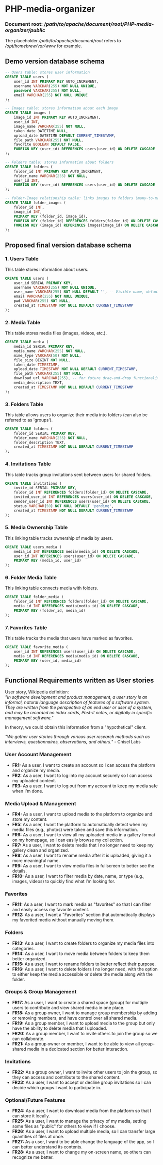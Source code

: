 # PHP-media-organizer #

### Document root: _/path/to/apache/document/root/PHP-media-organizer/public_ ###
The placeholder _/path/to/apache/document/root_ refers to _/opt/homebrew/var/www_ for example.

## Demo version database schema ##
```sql
-- Users table: stores user information
CREATE TABLE users (
    user_id INT PRIMARY KEY AUTO_INCREMENT,
    username VARCHAR(255) NOT NULL UNIQUE,
    password VARCHAR(255) NOT NULL,
    email VARCHAR(255) NOT NULL UNIQUE
);

-- Images table: stores information about each image
CREATE TABLE images (
    image_id INT PRIMARY KEY AUTO_INCREMENT,
    user_id INT,
    image_name VARCHAR(255) NOT NULL,
    taken_date DATETIME NULL,
    upload_date DATETIME DEFAULT CURRENT_TIMESTAMP,
    file_path VARCHAR(255) NOT NULL,
    favorite BOOLEAN DEFAULT FALSE,
    FOREIGN KEY (user_id) REFERENCES users(user_id) ON DELETE CASCADE
);

-- Folders table: stores information about folders
CREATE TABLE folders (
    folder_id INT PRIMARY KEY AUTO_INCREMENT,
    folder_name VARCHAR(255) NOT NULL,
    user_id INT,
    FOREIGN KEY (user_id) REFERENCES users(user_id) ON DELETE CASCADE
);

-- folder-Image relationship table: links images to folders (many-to-many)
CREATE TABLE folder_images (
    folder_id INT,
    image_id INT,
    PRIMARY KEY (folder_id, image_id),
    FOREIGN KEY (folder_id) REFERENCES folders(folder_id) ON DELETE CASCADE,
    FOREIGN KEY (image_id) REFERENCES images(image_id) ON DELETE CASCADE
);
```


## Proposed final version database schema ##

### 1. Users Table ###
This table stores information about users.
```sql
CREATE TABLE users (
    user_id SERIAL PRIMARY KEY,
    username VARCHAR(255) NOT NULL UNIQUE,
    user_name VARCHAR(255) NOT NULL DEFAULT '', -- Visible name, default equals username
    email VARCHAR(255) NOT NULL UNIQUE,
    pwd VARCHAR(255) NOT NULL,
    created_at TIMESTAMP NOT NULL DEFAULT CURRENT_TIMESTAMP
);
```

### 2. Media Table ###
This table stores media files (images, videos, etc.).
```sql
CREATE TABLE media (
    media_id SERIAL PRIMARY KEY,
    media_name VARCHAR(255) NOT NULL,
    mime_type VARCHAR(50) NOT NULL,
    file_size BIGINT NOT NULL,
    taken_date TIMESTAMP,
    upload_date TIMESTAMP NOT NULL DEFAULT CURRENT_TIMESTAMP,
    file_path VARCHAR(255) NOT NULL,
    download_url VARCHAR(255), -- for future drag-and-drop functionality
    media_description TEXT,
    created_at TIMESTAMP NOT NULL DEFAULT CURRENT_TIMESTAMP
);
```

### 3. Folders Table ###
This table allows users to organize their media into folders (can also be referred to as 'groups').
```sql
CREATE TABLE folders (
    folder_id SERIAL PRIMARY KEY,
    folder_name VARCHAR(255) NOT NULL,
    folder_description TEXT,
    created_at TIMESTAMP NOT NULL DEFAULT CURRENT_TIMESTAMP
);
```

### 4. Invitations Table ###
This table tracks group invitations sent between users for shared folders.
```sql
CREATE TABLE invitations (
    invite_id SERIAL PRIMARY KEY,
    folder_id INT REFERENCES folders(folder_id) ON DELETE CASCADE,
    invited_user_id INT REFERENCES users(user_id) ON DELETE CASCADE,
    sender_user_id INT REFERENCES users(user_id) ON DELETE CASCADE,
    status VARCHAR(50) NOT NULL DEFAULT 'pending',
    created_at TIMESTAMP NOT NULL DEFAULT CURRENT_TIMESTAMP
);
```

### 5. Media Ownership Table ###
This linking table tracks ownership of media by users.

```sql
CREATE TABLE users_media (
    media_id INT REFERENCES media(media_id) ON DELETE CASCADE,
    user_id INT REFERENCES users(user_id) ON DELETE CASCADE,
    PRIMARY KEY (media_id, user_id)
);
```

### 6. Folder Media Table ###
This linking table connects media with folders.
```sql
CREATE TABLE folder_media (
    folder_id INT REFERENCES folders(folder_id) ON DELETE CASCADE,
    media_id INT REFERENCES media(media_id) ON DELETE CASCADE,
    PRIMARY KEY (folder_id, media_id)
);
```

### 7. Favorites Table ###
This table tracks the media that users have marked as favorites.
```sql
CREATE TABLE favorite_media (
    user_id INT REFERENCES users(user_id) ON DELETE CASCADE,
    media_id INT REFERENCES media(media_id) ON DELETE CASCADE,
    PRIMARY KEY (user_id, media_id)
);
```


## Functional Requirements written as User stories ##

User story, Wikipedia definition:\
_"In software development and product management, a user story is an informal, natural language description of features of a software system. They are written from the perspective of an end user or user of a system, and may be recorded on index cards, Post-it notes, or digitally in specific management software."_

In theory, we could obtain this information from a "hypothetical" client.

_"We gather user stories through various user research methods such as interviews, questionnaires, observations, and others."_ - Chisel Labs

### User Account Management ###

- **FR1:** As a user, I want to create an account so I can access the platform and organize my media.
- **FR2:** As a user, I want to log into my account securely so I can access my uploaded content.
- **FR3:** As a user, I want to log out from my account to keep my media safe when I'm done.

### Media Upload & Management ###

- **FR4:** As a user, I want to upload media to the platform to organize and store my content.
- **FR5:** As a user, I want the platform to automatically detect when my media files (e.g., photos) were taken and save this information.
- **FR6:** As a user, I want to view all my uploaded media in a gallery format on my homepage, so I can easily browse my collection.
- **FR7:** As a user, I want to delete media that I no longer need to keep my gallery clean and organized.
- **FR8:** As a user, I want to rename media after it is uploaded, giving it a more meaningful name.
- **FR9:** As a user, I want to view media files in fullscreen to better see the details.
- **FR10:** As a user, I want to filter media by date, name, or type (e.g., images, videos) to quickly find what I’m looking for.

### Favorites ###

- **FR11:** As a user, I want to mark media as "favorites" so that I can filter and easily access my favorite content.
- **FR12:** As a user, I want a "Favorites" section that automatically displays my favorited media without manually moving them.

### Folders ###

- **FR13:** As a user, I want to create folders to organize my media files into categories.
- **FR14:** As a user, I want to move media between folders to keep them better organized.
- **FR15:** As a user, I want to rename folders to better reflect their purpose.
- **FR16:** As a user, I want to delete folders I no longer need, with the option to either keep the media accessible or delete the media along with the folder.

### Groups & Group Management ###

- **FR17:** As a user, I want to create a shared space (group) for multiple users to contribute and view shared media in one place.
- **FR18:** As a group owner, I want to manage group membership by adding or removing members, and have control over all shared media.
- **FR19:** As a group member, I want to upload media to the group but only have the ability to delete media that I uploaded.
- **FR20:** As a group member, I want to invite others to join the group so we can collaborate.
- **FR21:** As a group owner or member, I want to be able to view all group-shared media in a dedicated section for better interaction.

### Invitations ###

- **FR22:** As a group owner, I want to invite other users to join the group, so they can access and contribute to the shared content.
- **FR23:** As a user, I want to accept or decline group invitations so I can decide which groups I want to participate in.

### Optional/Future Features ###

- **FR24:** As a user, I want to download media from the platform so that I can store it locally.
- **FR25:** As a user, I want to manage the privacy of my media, setting some files as "public" for others to view if I choose.
- **FR26:** As a user, I want to upload multiple media, so I can transfer large quantities of files at once.
- **FR27:** As a user, I want to be able change the language of the app, so I can better understand its contents.
- **FR28:** As a user, I want to change my on-screen name, so others can recognize me better.




